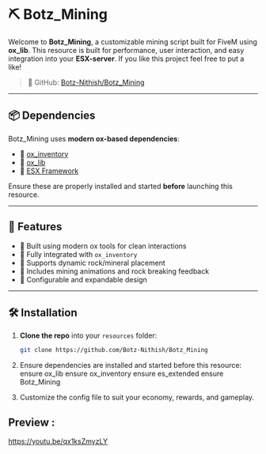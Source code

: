 # ⛏️ Botz_Mining

Welcome to **Botz_Mining**, a customizable mining script built for FiveM using **ox_lib**. This resource is built for performance, user interaction, and easy integration into your **ESX-server**.
If you like this project feel free to put a like! 
> 🔗 GitHub: [Botz-Nithish/Botz_Mining](https://github.com/Botz-Nithish/Botz_Mining)

---

## 📦 Dependencies

Botz_Mining uses **modern ox-based dependencies**:

- 🔹 [ox_inventory](https://github.com/overextended/ox_inventory)  
- 🔹 [ox_lib](https://github.com/overextended/ox_lib)  
- 🔹 [ESX Framework](https://github.com/esx-framework)

Ensure these are properly installed and started **before** launching this resource.

---

## 🚀 Features

- 💠 Built using modern ox tools for clean interactions
- 🔄 Fully integrated with `ox_inventory`
- 💎 Supports dynamic rock/mineral placement
- 🧱 Includes mining animations and rock breaking feedback
- 🔧 Configurable and expandable design

---

## 🛠️ Installation

1. **Clone the repo** into your `resources` folder:

   ```bash
   git clone https://github.com/Botz-Nithish/Botz_Mining
   ```
2. Ensure dependencies are installed and started before this resource:
ensure ox_lib
ensure ox_inventory
ensure es_extended
ensure Botz_Mining
3. Customize the config file  to suit your economy, rewards, and gameplay.

## Preview :
https://youtu.be/qx1ksZmyzLY

